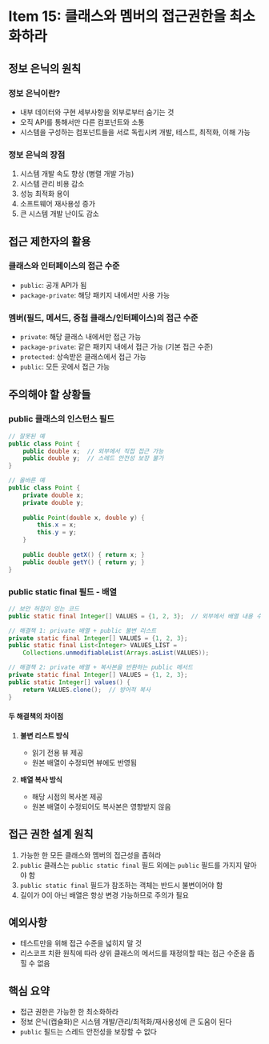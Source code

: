 # Item 15: 클래스와 멤버의 접근권한을 최소화하라

## 정보 은닉의 원칙

### 정보 은닉이란?
- 내부 데이터와 구현 세부사항을 외부로부터 숨기는 것
- 오직 API를 통해서만 다른 컴포넌트와 소통
- 시스템을 구성하는 컴포넌트들을 서로 독립시켜 개발, 테스트, 최적화, 이해 가능

### 정보 은닉의 장점
1. 시스템 개발 속도 향상 (병렬 개발 가능)
2. 시스템 관리 비용 감소
3. 성능 최적화 용이
4. 소프트웨어 재사용성 증가
5. 큰 시스템 개발 난이도 감소

## 접근 제한자의 활용

### 클래스와 인터페이스의 접근 수준
- `public`: 공개 API가 됨
- `package-private`: 해당 패키지 내에서만 사용 가능

### 멤버(필드, 메서드, 중첩 클래스/인터페이스)의 접근 수준
- `private`: 해당 클래스 내에서만 접근 가능
- `package-private`: 같은 패키지 내에서 접근 가능 (기본 접근 수준)
- `protected`: 상속받은 클래스에서 접근 가능
- `public`: 모든 곳에서 접근 가능

## 주의해야 할 상황들

### public 클래스의 인스턴스 필드
```java
// 잘못된 예
public class Point {
    public double x;  // 외부에서 직접 접근 가능
    public double y;  // 스레드 안전성 보장 불가
}

// 올바른 예
public class Point {
    private double x;
    private double y;
    
    public Point(double x, double y) {
        this.x = x;
        this.y = y;
    }
    
    public double getX() { return x; }
    public double getY() { return y; }
}
```

### public static final 필드 - 배열

```java
// 보안 허점이 있는 코드
public static final Integer[] VALUES = {1, 2, 3};  // 외부에서 배열 내용 수정 가능

// 해결책 1: private 배열 + public 불변 리스트
private static final Integer[] VALUES = {1, 2, 3};
public static final List<Integer> VALUES_LIST = 
    Collections.unmodifiableList(Arrays.asList(VALUES));

// 해결책 2: private 배열 + 복사본을 반환하는 public 메서드
private static final Integer[] VALUES = {1, 2, 3};
public static Integer[] values() {
    return VALUES.clone();  // 방어적 복사
}
```

#### 두 해결책의 차이점
1. **불변 리스트 방식**
   - 읽기 전용 뷰 제공
   - 원본 배열이 수정되면 뷰에도 반영됨
   
2. **배열 복사 방식**
   - 해당 시점의 복사본 제공
   - 원본 배열이 수정되어도 복사본은 영향받지 않음

## 접근 권한 설계 원칙
1. 가능한 한 모든 클래스와 멤버의 접근성을 좁혀라
2. `public` 클래스는 `public static final` 필드 외에는 `public` 필드를 가지지 말아야 함
3. `public static final` 필드가 참조하는 객체는 반드시 불변이어야 함
4. 길이가 0이 아닌 배열은 항상 변경 가능하므로 주의가 필요

## 예외사항
- 테스트만을 위해 접근 수준을 넓히지 말 것
- 리스코프 치환 원칙에 따라 상위 클래스의 메서드를 재정의할 때는 접근 수준을 좁힐 수 없음

## 핵심 요약
- 접근 권한은 가능한 한 최소화하라
- 정보 은닉(캡슐화)은 시스템 개발/관리/최적화/재사용성에 큰 도움이 된다
- `public` 필드는 스레드 안전성을 보장할 수 없다